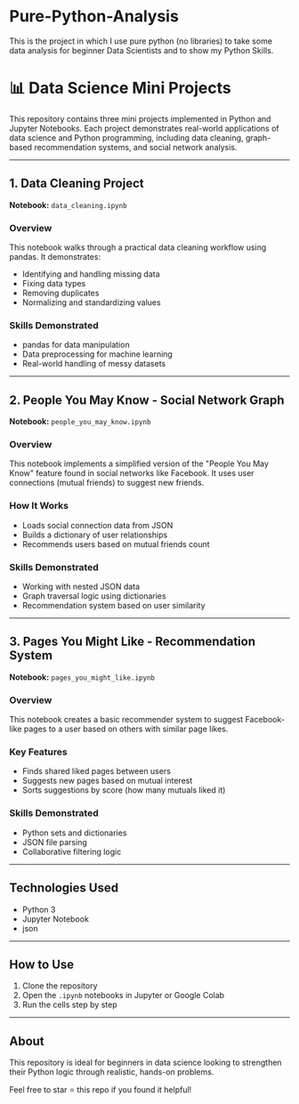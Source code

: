 # Pure-Python-Analysis
This is the project in which I use pure python (no libraries) to take some data analysis for beginner Data Scientists and to show my Python Skills.

# 📊 Data Science Mini Projects

This repository contains three mini projects implemented in Python and Jupyter Notebooks. Each project demonstrates real-world applications of data science and Python programming, including data cleaning, graph-based recommendation systems, and social network analysis.

---

##  1. Data Cleaning Project

**Notebook:** `data_cleaning.ipynb`

###  Overview

This notebook walks through a practical data cleaning workflow using pandas. It demonstrates:

* Identifying and handling missing data
* Fixing data types
* Removing duplicates
* Normalizing and standardizing values

###  Skills Demonstrated

* pandas for data manipulation
* Data preprocessing for machine learning
* Real-world handling of messy datasets

---

##  2. People You May Know - Social Network Graph

**Notebook:** `people_you_may_know.ipynb`

###  Overview

This notebook implements a simplified version of the "People You May Know" feature found in social networks like Facebook. It uses user connections (mutual friends) to suggest new friends.

###  How It Works

* Loads social connection data from JSON
* Builds a dictionary of user relationships
* Recommends users based on mutual friends count

###  Skills Demonstrated

* Working with nested JSON data
* Graph traversal logic using dictionaries
* Recommendation system based on user similarity

---

##  3. Pages You Might Like - Recommendation System

**Notebook:** `pages_you_might_like.ipynb`

###  Overview

This notebook creates a basic recommender system to suggest Facebook-like pages to a user based on others with similar page likes.

###  Key Features

* Finds shared liked pages between users
* Suggests new pages based on mutual interest
* Sorts suggestions by score (how many mutuals liked it)

###  Skills Demonstrated

* Python sets and dictionaries
* JSON file parsing
* Collaborative filtering logic

---

##  Technologies Used

* Python 3
* Jupyter Notebook
* json


---

##  How to Use

1. Clone the repository
2. Open the `.ipynb` notebooks in Jupyter or Google Colab
3. Run the cells step by step

---

##  About

This repository is ideal for beginners in data science looking to strengthen their Python logic through realistic, hands-on problems.

Feel free to star ⭐ this repo if you found it helpful!

